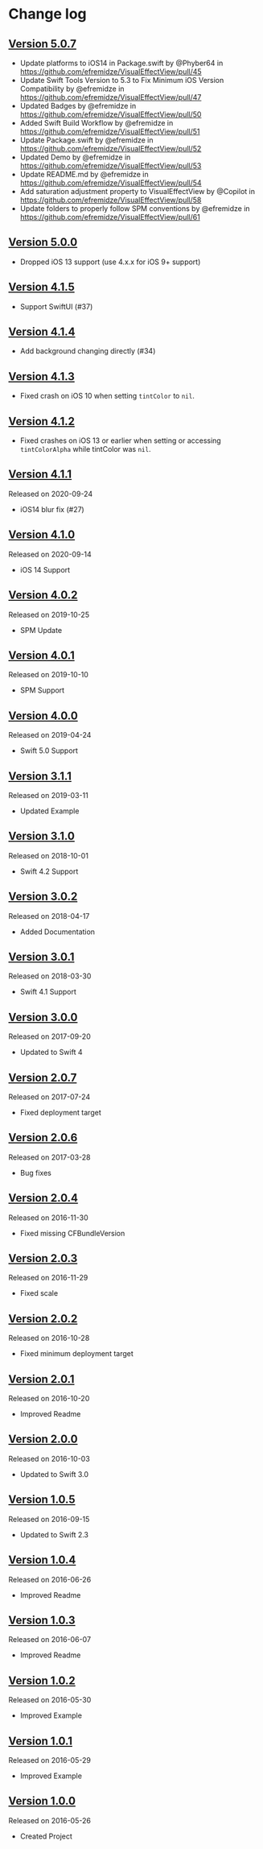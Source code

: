 # Change log

## [Version 5.0.7](https://github.com/efremidze/VisualEffectView/releases/tag/5.0.7)

- Update platforms to iOS14 in Package.swift by @Phyber64 in https://github.com/efremidze/VisualEffectView/pull/45
- Update Swift Tools Version to 5.3 to Fix Minimum iOS Version Compatibility by @efremidze in https://github.com/efremidze/VisualEffectView/pull/47
- Updated Badges by @efremidze in https://github.com/efremidze/VisualEffectView/pull/50
- Added Swift Build Workflow by @efremidze in https://github.com/efremidze/VisualEffectView/pull/51
- Update Package.swift by @efremidze in https://github.com/efremidze/VisualEffectView/pull/52
- Updated Demo by @efremidze in https://github.com/efremidze/VisualEffectView/pull/53
- Update README.md by @efremidze in https://github.com/efremidze/VisualEffectView/pull/54
- Add saturation adjustment property to VisualEffectView by @Copilot in https://github.com/efremidze/VisualEffectView/pull/58
- Update folders to properly follow SPM conventions by @efremidze in https://github.com/efremidze/VisualEffectView/pull/61

## [Version 5.0.0](https://github.com/efremidze/VisualEffectView/releases/tag/5.0.0)

- Dropped iOS 13 support (use 4.x.x for iOS 9+ support)

## [Version 4.1.5](https://github.com/efremidze/VisualEffectView/releases/tag/4.1.5)

- Support SwiftUI (#37)

## [Version 4.1.4](https://github.com/efremidze/VisualEffectView/releases/tag/4.1.4)

- Add background changing directly (#34)

## [Version 4.1.3](https://github.com/efremidze/VisualEffectView/releases/tag/4.1.3)

- Fixed crash on iOS 10 when setting  `tintColor` to  `nil`.

## [Version 4.1.2](https://github.com/efremidze/VisualEffectView/releases/tag/4.1.2)

- Fixed crashes on iOS 13 or earlier when setting or accessing `tintColorAlpha` while tintColor was `nil`.

## [Version 4.1.1](https://github.com/efremidze/VisualEffectView/releases/tag/4.1.1)
Released on 2020-09-24

- iOS14 blur fix (#27)

## [Version 4.1.0](https://github.com/efremidze/VisualEffectView/releases/tag/4.1.0)
Released on 2020-09-14

- iOS 14 Support

## [Version 4.0.2](https://github.com/efremidze/VisualEffectView/releases/tag/4.0.2)
Released on 2019-10-25

- SPM Update

## [Version 4.0.1](https://github.com/efremidze/VisualEffectView/releases/tag/4.0.1)
Released on 2019-10-10

- SPM Support

## [Version 4.0.0](https://github.com/efremidze/VisualEffectView/releases/tag/4.0.0)
Released on 2019-04-24

- Swift 5.0 Support

## [Version 3.1.1](https://github.com/efremidze/VisualEffectView/releases/tag/3.1.1)
Released on 2019-03-11

- Updated Example

## [Version 3.1.0](https://github.com/efremidze/VisualEffectView/releases/tag/3.1.0)
Released on 2018-10-01

- Swift 4.2 Support

## [Version 3.0.2](https://github.com/efremidze/VisualEffectView/releases/tag/3.0.2)
Released on 2018-04-17

- Added Documentation

## [Version 3.0.1](https://github.com/efremidze/VisualEffectView/releases/tag/3.0.1)
Released on 2018-03-30

- Swift 4.1 Support

## [Version 3.0.0](https://github.com/efremidze/VisualEffectView/releases/tag/3.0.0)
Released on 2017-09-20

- Updated to Swift 4

## [Version 2.0.7](https://github.com/efremidze/VisualEffectView/releases/tag/2.0.7)
Released on 2017-07-24

- Fixed deployment target

## [Version 2.0.6](https://github.com/efremidze/VisualEffectView/releases/tag/2.0.6)
Released on 2017-03-28

- Bug fixes

## [Version 2.0.4](https://github.com/efremidze/VisualEffectView/releases/tag/2.0.4)
Released on 2016-11-30

- Fixed missing CFBundleVersion

## [Version 2.0.3](https://github.com/efremidze/VisualEffectView/releases/tag/2.0.3)
Released on 2016-11-29

- Fixed scale

## [Version 2.0.2](https://github.com/efremidze/VisualEffectView/releases/tag/2.0.2)
Released on 2016-10-28

- Fixed minimum deployment target

## [Version 2.0.1](https://github.com/efremidze/VisualEffectView/releases/tag/2.0.1)
Released on 2016-10-20

- Improved Readme

## [Version 2.0.0](https://github.com/efremidze/VisualEffectView/releases/tag/2.0.0)
Released on 2016-10-03

- Updated to Swift 3.0

## [Version 1.0.5](https://github.com/efremidze/VisualEffectView/releases/tag/1.0.5)
Released on 2016-09-15

- Updated to Swift 2.3

## [Version 1.0.4](https://github.com/efremidze/VisualEffectView/releases/tag/1.0.4)
Released on 2016-06-26

- Improved Readme

## [Version 1.0.3](https://github.com/efremidze/VisualEffectView/releases/tag/1.0.3)
Released on 2016-06-07

- Improved Readme

## [Version 1.0.2](https://github.com/efremidze/VisualEffectView/releases/tag/1.0.2)
Released on 2016-05-30

- Improved Example

## [Version 1.0.1](https://github.com/efremidze/VisualEffectView/releases/tag/1.0.1)
Released on 2016-05-29

- Improved Example

## [Version 1.0.0](https://github.com/efremidze/VisualEffectView/releases/tag/1.0.0)
Released on 2016-05-26

- Created Project
